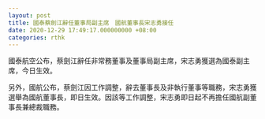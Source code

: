 ```yaml
---
layout: post
title: 國泰蔡劍江辭任董事局副主席　國航董事長宋志勇接任
date: 2020-12-29 17:49:17.000000000 +08:00
categories: rthk
---
```


國泰航空公布，蔡劍江辭任非常務董事及董事局副主席，宋志勇獲選為國泰副主席，今日生效。

另外，國航公布，蔡劍江因工作調整，辭去董事長及非執行董事等職務，宋志勇獲選舉為國航董事長，即日生效。因該等工作調整，宋志勇即日起不再擔任國航副董事長兼總裁職務。
